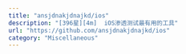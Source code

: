```yaml
---
title: "ansjdnakjdnajkd/ios"
description: "[396星][4m]  iOS渗透测试最有用的工具"
url: "https://github.com/ansjdnakjdnajkd/ios"
category: "Miscellaneous"
---
```

